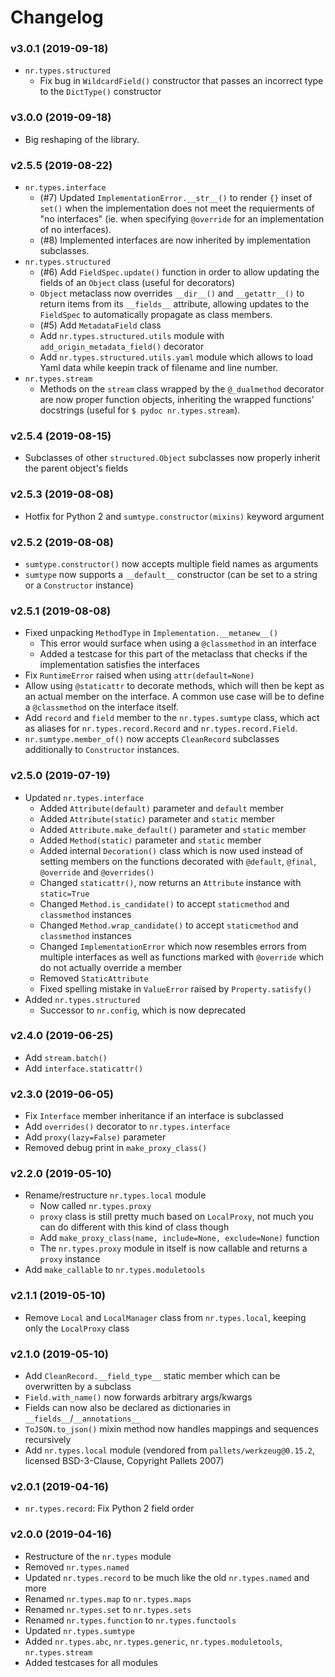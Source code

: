 # Changelog

### v3.0.1 (2019-09-18)

* `nr.types.structured`
  * Fix bug in `WildcardField()` constructor that passes an incorrect type
    to the `DictType()` constructor

### v3.0.0 (2019-09-18)

* Big reshaping of the library.

### v2.5.5 (2019-08-22)

* `nr.types.interface`
  * (#7) Updated `ImplementationError.__str__()` to render `{}` inset of `set()`
    when the implementation does not meet the requierments of "no interfaces"
    (ie. when specifying `@override` for an implementation of no interfaces).
  * (#8) Implemented interfaces are now inherited by implementation subclasses.
* `nr.types.structured`
  * (#6) Add `FieldSpec.update()` function in order to allow updating the
    fields of an `Object` class (useful for decorators)
  * `Object` metaclass now overrides `__dir__()` and `__getattr__()` to return
    items from its `__fields__` attribute, allowing updates to the `FieldSpec`
    to automatically propagate as class members.
  * (#5) Add `MetadataField` class
  * Add `nr.types.structured.utils` module with `add_origin_metadata_field()` decorator
  * Add `nr.types.structured.utils.yaml` module which allows to load Yaml data
    while keepin track of filename and line number.
* `nr.types.stream`
  * Methods on the `stream` class wrapped by the `@_dualmethod` decorator are
    now proper function objects, inheriting the wrapped functions' docstrings
    (useful for `$ pydoc nr.types.stream`).


### v2.5.4 (2019-08-15)

* Subclasses of other `structured.Object` subclasses now properly inherit
  the parent object's fields

### v2.5.3 (2019-08-08)

* Hotfix for Python 2 and `sumtype.constructor(mixins)` keyword argument

### v2.5.2 (2019-08-08)

* `sumtype.constructor()` now accepts multiple field names as arguments
* `sumtype` now supports a `__default__` constructor (can be set to a string
  or a `Constructor` instance)

### v2.5.1 (2019-08-08)

* Fixed unpacking `MethodType` in `Implementation.__metanew__()`
  * This error would surface when using a `@classmethod` in an interface
  * Added a testcase for this part of the metaclass that checks if the
    implementation satisfies the interfaces
* Fix `RuntimeError` raised when using `attr(default=None)`
* Allow using `@staticattr` to decorate methods, which will then be kept
  as an actual member on the interface. A common use case will be to define
  a `@classmethod` on the interface itself.
* Add `record` and `field` member to the `nr.types.sumtype` class, which act
  as aliases for `nr.types.record.Record` and `nr.types.record.Field`.
* `nr.sumtype.member_of()` now accepts `CleanRecord` subclasses additionally
  to `Constructor` instances.

### v2.5.0 (2019-07-19)

* Updated `nr.types.interface`
  * Added `Attribute(default)` parameter and `default` member
  * Added `Attribute(static)` parameter and `static` member
  * Added `Attribute.make_default()` parameter and `static` member
  * Added `Method(static)` parameter and `static` member
  * Added internal `Decoration()` class which is now used instead of
    setting members on the functions decorated with `@default`, `@final`,
    `@override` and `@overrides()`
  * Changed `staticattr()`, now returns an `Attribute` instance
    with `static=True`
  * Changed `Method.is_candidate()` to accept `staticmethod`
    and `classmethod` instances
  * Changed `Method.wrap_candidate()` to accept `staticmethod`
    and `classmethod` instances
  * Changed `ImplementationError` which now resembles errors from multiple
    interfaces as well as functions marked with `@override` which do not
    actually override a member
  * Removed `StaticAttribute`
  * Fixed spelling mistake in `ValueError` raised by `Property.satisfy()`
* Added `nr.types.structured`
  * Successor to `nr.config`, which is now deprecated

### v2.4.0 (2019-06-25)

* Add `stream.batch()`
* Add `interface.staticattr()`

### v2.3.0 (2019-06-05)

* Fix `Interface` member inheritance if an interface is subclassed
* Add `overrides()` decorator to `nr.types.interface`
* Add `proxy(lazy=False)` parameter
* Removed debug print in `make_proxy_class()`

### v2.2.0 (2019-05-10)

* Rename/restructure `nr.types.local` module
    * Now called `nr.types.proxy`
    * `proxy` class is still pretty much based on `LocalProxy`, not much you
      can do different with this kind of class though
    * Add `make_proxy_class(name, include=None, exclude=None)` function
    * The `nr.types.proxy` module in itself is now callable and returns a
      `proxy` instance
* Add `make_callable` to `nr.types.moduletools`

### v2.1.1 (2019-05-10)

* Remove `Local` and `LocalManager` class from `nr.types.local`, keeping only
  the `LocalProxy` class

### v2.1.0 (2019-05-10)

* Add `CleanRecord.__field_type__` static member which can be overwritten by
  a subclass
* `Field.with_name()` now forwards arbitrary args/kwargs
* Fields can now also be declared as dictionaries in `__fields__`/`__annotations__`
* `ToJSON.to_json()` mixin method now handles mappings and sequences recursively
* Add `nr.types.local` module (vendored from `pallets/werkzeug@0.15.2`,
  licensed BSD-3-Clause, Copyright Pallets 2007)

### v2.0.1 (2019-04-16)

* `nr.types.record`: Fix Python 2 field order

### v2.0.0 (2019-04-16)

* Restructure of the `nr.types` module
* Removed `nr.types.named`
* Updated `nr.types.record` to be much like the old `nr.types.named` and more
* Renamed `nr.types.map` to `nr.types.maps`
* Renamed `nr.types.set` to `nr.types.sets`
* Renamed `nr.types.function` to `nr.types.functools`
* Updated `nr.types.sumtype`
* Added `nr.types.abc`, `nr.types.generic`, `nr.types.moduletools`, `nr.types.stream`
* Added testcases for all modules
